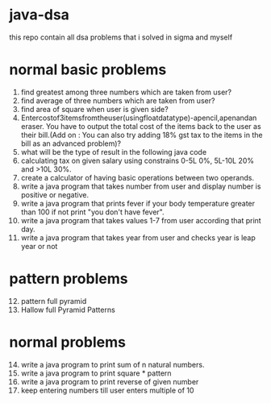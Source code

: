 # java-dsa

this repo contain all dsa problems that i solved in sigma and myself

# normal basic problems

1. find greatest among three numbers which are taken from user?
2. find average of three numbers which are taken from user?
3. find area of square when user is given side?
4. Entercostof3itemsfromtheuser(usingfloatdatatype)-apencil,apenandan eraser. You have to output the total cost of the items back to the user as their bill.(Add on : You can also try adding 18% gst tax to the items in the bill as an advanced problem)?
5. what will be the type of result in the following java code
6. calculating tax on given salary using constrains 0-5L 0%, 5L-10L 20% and >10L 30%.
7. create a calculator of having basic operations between two operands.
8. write a java program that takes number from user and display number is positive or negative.
9. write a java program that prints fever if your body temperature greater than 100 if not print "you don't have fever".
10. write a java program that takes values 1-7 from user according that print day.
11. write a java program that takes year from user and checks year is leap year or not

# pattern problems

12. pattern full pyramid
13. Hallow full Pyramid Patterns

# normal problems

14. write a java program to print sum of n natural numbers.
15. write a java program to print square \* pattern
16. write a java program to print reverse of given number
17. keep entering numbers till user enters multiple of 10
